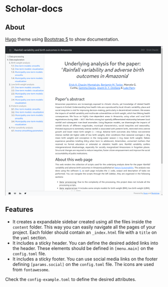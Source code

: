 # Scholar-docs

## About

[Hugo](https://gohugo.io/) theme using [Bootstrap 5](https://getbootstrap.com/)
to show documentation.

![Webpage example](web-example.png)


## Features

- It creates a expandable sidebar created using all the files inside the
  `content` folder. This way you can easily navigate all the pages of your
  project. Each folder should contain an `_index.html` file with a `title` on
  the `yaml` section.
- It includes a sticky header. You can define the desired added links into the
  header. These elements should be defined in `[menu.main]` on the
  `config.toml` file.
- It includes a sticky footer. You can use social media links on the footer
  defining `[params.social]` on the `config.toml` file. The icons are used from
  `fontawesome`.

Check the `config-example.toml` to define the desired attributes.
